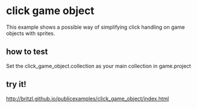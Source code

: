 # click game object
This example shows a possible way of simplifying click handling on game objects with sprites.

## how to test ##
Set the click_game_object.collection as your main collection in game.project

## try it!
http://britzl.github.io/publicexamples/click_game_object/index.html
